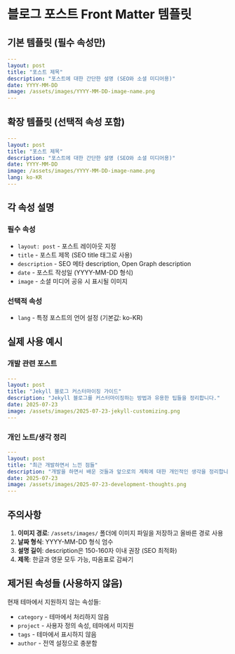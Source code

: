 # 블로그 포스트 Front Matter 템플릿

## 기본 템플릿 (필수 속성만)
```yaml
---
layout: post
title: "포스트 제목"
description: "포스트에 대한 간단한 설명 (SEO와 소셜 미디어용)"
date: YYYY-MM-DD
image: /assets/images/YYYY-MM-DD-image-name.png
---
```

## 확장 템플릿 (선택적 속성 포함)
```yaml
---
layout: post
title: "포스트 제목"
description: "포스트에 대한 간단한 설명 (SEO와 소셜 미디어용)"
date: YYYY-MM-DD
image: /assets/images/YYYY-MM-DD-image-name.png
lang: ko-KR
---
```

## 각 속성 설명

### 필수 속성
- `layout: post` - 포스트 레이아웃 지정
- `title` - 포스트 제목 (SEO title 태그로 사용)
- `description` - SEO 메타 description, Open Graph description
- `date` - 포스트 작성일 (YYYY-MM-DD 형식)
- `image` - 소셜 미디어 공유 시 표시될 이미지

### 선택적 속성
- `lang` - 특정 포스트의 언어 설정 (기본값: ko-KR)

## 실제 사용 예시

### 개발 관련 포스트
```yaml
---
layout: post
title: "Jekyll 블로그 커스터마이징 가이드"
description: "Jekyll 블로그를 커스터마이징하는 방법과 유용한 팁들을 정리합니다."
date: 2025-07-23
image: /assets/images/2025-07-23-jekyll-customizing.png
---
```

### 개인 노트/생각 정리
```yaml
---
layout: post
title: "최근 개발하면서 느낀 점들"
description: "개발을 하면서 배운 것들과 앞으로의 계획에 대한 개인적인 생각을 정리합니다."
date: 2025-07-23
image: /assets/images/2025-07-23-development-thoughts.png
---
```

## 주의사항

1. **이미지 경로**: `/assets/images/` 폴더에 이미지 파일을 저장하고 올바른 경로 사용
2. **날짜 형식**: YYYY-MM-DD 형식 엄수
3. **설명 길이**: description은 150-160자 이내 권장 (SEO 최적화)
4. **제목**: 한글과 영문 모두 가능, 따옴표로 감싸기

## 제거된 속성들 (사용하지 않음)

현재 테마에서 지원하지 않는 속성들:
- `category` - 테마에서 처리하지 않음
- `project` - 사용자 정의 속성, 테마에서 미지원  
- `tags` - 테마에서 표시하지 않음
- `author` - 전역 설정으로 충분함

